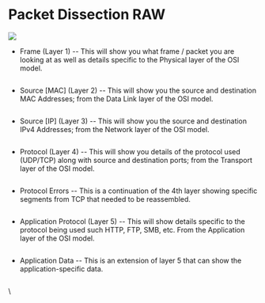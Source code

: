 # Packet Dissection RAW

![](https://assets.tryhackme.com/additional/wireshark101/12.png)

* Frame (Layer 1) -- This will show you what frame / packet you are looking at as well as details specific to the Physical layer of the OSI model.

<figure><img src="https://assets.tryhackme.com/additional/wireshark101/14.png" alt=""><figcaption></figcaption></figure>

* Source \[MAC] (Layer 2) -- This will show you the source and destination MAC Addresses; from the Data Link layer of the OSI model.

<figure><img src="https://assets.tryhackme.com/additional/wireshark101/15.png" alt=""><figcaption></figcaption></figure>

* Source \[IP] (Layer 3) -- This will show you the source and destination IPv4 Addresses; from the Network layer of the OSI model.

<figure><img src="https://assets.tryhackme.com/additional/wireshark101/16.png" alt=""><figcaption></figcaption></figure>

* Protocol (Layer 4) -- This will show you details of the protocol used (UDP/TCP) along with source and destination ports; from the Transport layer of the OSI model.

<figure><img src="https://assets.tryhackme.com/additional/wireshark101/17.png" alt=""><figcaption></figcaption></figure>

* Protocol Errors -- This is a continuation of the 4th layer showing specific segments from TCP that needed to be reassembled.

<figure><img src="https://assets.tryhackme.com/additional/wireshark101/18.png" alt=""><figcaption></figcaption></figure>

* Application Protocol (Layer 5) -- This will show details specific to the protocol being used such HTTP, FTP, SMB, etc. From the Application layer of the OSI model.

<figure><img src="https://assets.tryhackme.com/additional/wireshark101/19.png" alt=""><figcaption></figcaption></figure>

* Application Data -- This is an extension of layer 5 that can show the application-specific data.

<figure><img src="https://assets.tryhackme.com/additional/wireshark101/20.png" alt=""><figcaption></figcaption></figure>

\
